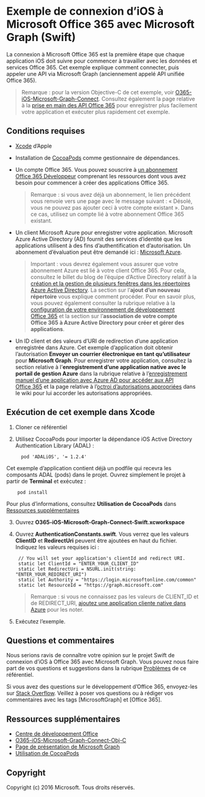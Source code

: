 # Exemple de connexion d’iOS à Microsoft Office 365 avec Microsoft Graph (Swift)

La connexion à Microsoft Office 365 est la première étape que chaque application iOS doit suivre pour commencer à travailler avec les données et services Office 365. Cet exemple explique comment connecter, puis appeler une API via Microsoft Graph (anciennement appelé API unifiée Office 365).

> Remarque : pour la version Objective-C de cet exemple, voir [O365-iOS-Microsoft-Graph-Connect](https://github.com/OfficeDev/O365-iOS-Microsoft-Graph-Connect). Consultez également la page relative à la [prise en main des API Office 365](http://dev.office.com/getting-started/office365apis?platform=option-ios#setup) pour enregistrer plus facilement votre application et exécuter plus rapidement cet exemple.
 
## Conditions requises
* [Xcode](https://developer.apple.com/xcode/downloads/) d’Apple
* Installation de [CocoaPods](https://guides.cocoapods.org/using/using-cocoapods.html) comme gestionnaire de dépendances.
* Un compte Office 365. Vous pouvez souscrire à [un abonnement Office 365 Développeur](https://aka.ms/devprogramsignup) comprenant les ressources dont vous avez besoin pour commencer à créer des applications Office 365.

     > Remarque : si vous avez déjà un abonnement, le lien précédent vous renvoie vers une page avec le message suivant : « Désolé, vous ne pouvez pas ajouter ceci à votre compte existant ». Dans ce cas, utilisez un compte lié à votre abonnement Office 365 existant.
* Un client Microsoft Azure pour enregistrer votre application. Microsoft Azure Active Directory (AD) fournit des services d’identité que les applications utilisent à des fins d’authentification et d’autorisation. Un abonnement d’évaluation peut être demandé ici : [Microsoft Azure](https://account.windowsazure.com/SignUp).

     > Important : vous devrez également vous assurer que votre abonnement Azure est lié à votre client Office 365. Pour cela, consultez le billet du blog de l’équipe d’Active Directory relatif à la [création et la gestion de plusieurs fenêtres dans les répertoires Azure Active Directory](http://blogs.technet.com/b/ad/archive/2013/11/08/creating-and-managing-multiple-windows-azure-active-directories.aspx). La section sur l’**ajout d’un nouveau répertoire** vous explique comment procéder. Pour en savoir plus, vous pouvez également consulter la rubrique relative à la [configuration de votre environnement de développement Office 365](https://msdn.microsoft.com/office/office365/howto/setup-development-environment#bk_CreateAzureSubscription) et la section sur l’**association de votre compte Office 365 à Azure Active Directory pour créer et gérer des applications**.
      
* Un ID client et des valeurs d’URI de redirection d’une application enregistrée dans Azure. Cet exemple d’application doit obtenir l’autorisation **Envoyer un courrier électronique en tant qu’utilisateur** pour **Microsoft Graph**. Pour enregistrer votre application, consultez la section relative à l’**enregistrement d’une application native avec le portail de gestion Azure** dans la rubrique relative à l’[enregistrement manuel d’une application avec Azure AD pour accéder aux API Office 365](https://msdn.microsoft.com/en-us/office/office365/howto/add-common-consent-manually) et la page relative à l’[octroi d’autorisations appropriées](https://github.com/OfficeDev/O365-iOS-Microsoft-Graph-Connect/wiki/Grant-permissions-to-the-Connect-application-in-Azure) dans le wiki pour lui accorder les autorisations appropriées.


       
## Exécution de cet exemple dans Xcode

1. Cloner ce référentiel
2. Utilisez CocoaPods pour importer la dépendance iOS Active Directory Authentication Library (ADAL) :
        
	     pod 'ADALiOS', '= 1.2.4'

 Cet exemple d’application contient déjà un podfile qui recevra les composants ADAL (pods) dans le projet. Ouvrez simplement le projet à partir de **Terminal** et exécutez : 
        
        pod install
        
   Pour plus d’informations, consultez **Utilisation de CocoaPods** dans [Ressources supplémentaires](#AdditionalResources)
  
3. Ouvrez **O365-iOS-Microsoft-Graph-Connect-Swift.xcworkspace**
4. Ouvrez **AuthenticationConstants.swift**. Vous verrez que les valeurs **ClientID** et **RedirectUri** peuvent être ajoutées en haut du fichier. Indiquez les valeurs requises ici :

        // You will set your application's clientId and redirect URI.
    	static let ClientId = "ENTER_YOUR_CLIENT_ID"
    	static let RedirectUri = NSURL.init(string: "ENTER_YOUR_REDIRECT_URI")
    	static let Authority = "https://login.microsoftonline.com/common"
    	static let ResourceId = "https://graph.microsoft.com"
    
    > Remarque : si vous ne connaissez pas les valeurs de CLIENT_ID et de REDIRECT_URI, [ajoutez une application cliente native dans Azure](https://msdn.microsoft.com/library/azure/dn132599.aspx#BKMK_Adding) pour les noter.

5. Exécutez l’exemple.


## Questions et commentaires

Nous serions ravis de connaître votre opinion sur le projet Swift de connexion d’iOS à Office 365 avec Microsoft Graph. Vous pouvez nous faire part de vos questions et suggestions dans la rubrique [Problèmes](https://github.com/OfficeDev/O365-iOS-Microsoft-Graph-Connect-Swift/issues) de ce référentiel.

Si vous avez des questions sur le développement d’Office 365, envoyez-les sur [Stack Overflow](http://stackoverflow.com/questions/tagged/Office365+API). Veillez à poser vos questions ou à rédiger vos commentaires avec les tags [MicrosoftGraph] et [Office 365].


## Ressources supplémentaires

* [Centre de développement Office](http://dev.office.com/)
* [O365-iOS-Microsoft-Graph-Connect-Obj-C](https://github.com/OfficeDev/O365-iOS-Microsoft-Graph-Connect)
* [Page de présentation de Microsoft Graph](https://graph.microsoft.io)
* [Utilisation de CocoaPods](https://guides.cocoapods.org/using/using-cocoapods.html)

## Copyright
Copyright (c) 2016 Microsoft. Tous droits réservés.



